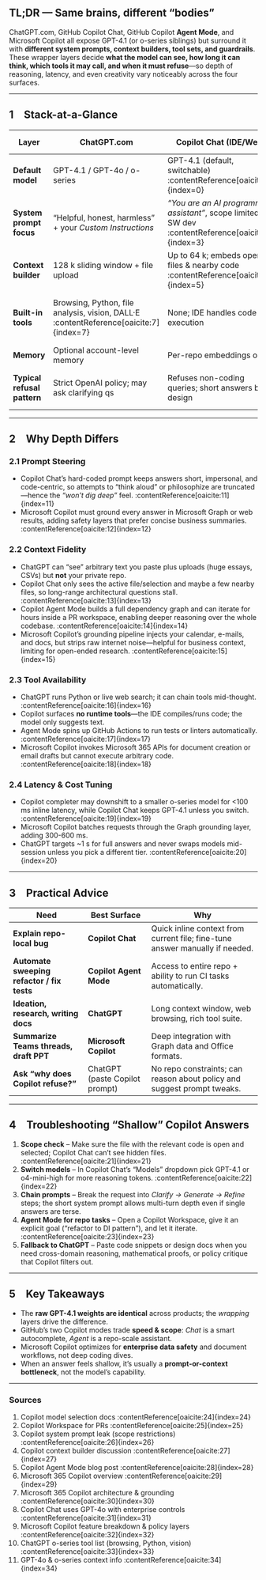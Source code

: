 ## TL;DR — Same brains, different “bodies”
ChatGPT.com, GitHub Copilot Chat, GitHub Copilot **Agent Mode**, and Microsoft Copilot all expose GPT-4.1 (or o-series siblings) but surround it with **different system prompts, context builders, tool sets, and guardrails**.  
These wrapper layers decide **what the model can see, how long it can think, which tools it may call, and when it must refuse**—so depth of reasoning, latency, and even creativity vary noticeably across the four surfaces.

---

## 1 Stack-at-a-Glance

| Layer | ChatGPT.com | Copilot Chat (IDE/Web) | Copilot Agent Mode (Workspace / PR) | Microsoft Copilot Chat |
|-------|-------------|------------------------|-------------------------------------|------------------------|
| **Default model** | GPT-4.1 / GPT-4o / o-series | GPT-4.1 (default, switchable) :contentReference[oaicite:0]{index=0} | GPT-4.1 behind the scenes :contentReference[oaicite:1]{index=1} | GPT-4o for paid tenants :contentReference[oaicite:2]{index=2} |
| **System prompt focus** | “Helpful, honest, harmless” + your *Custom Instructions* | *“You are an AI programming assistant”*, scope limited to SW dev :contentReference[oaicite:3]{index=3} | Adds tasks like *analyze repo, run tests* | *Grounded* with Microsoft Graph data + corporate policy :contentReference[oaicite:4]{index=4} |
| **Context builder** | 128 k sliding window + file upload | Up to 64 k; embeds open files & nearby code :contentReference[oaicite:5]{index=5} | Full-repo graph, AST, PR diff | Combines prompt with Graph grounding & Bing search :contentReference[oaicite:6]{index=6} |
| **Built-in tools** | Browsing, Python, file analysis, vision, DALL·E :contentReference[oaicite:7]{index=7} | None; IDE handles code execution | GitHub Actions sandbox executes, tests, stages edits :contentReference[oaicite:8]{index=8} | Office file context, Teams messages, image gen; enterprise controls :contentReference[oaicite:9]{index=9} |
| **Memory** | Optional account-level memory | Per-repo embeddings only | Workspace persists across PR session | Tenant-scoped Graph history |
| **Typical refusal pattern** | Strict OpenAI policy; may ask clarifying qs | Refuses non-coding queries; short answers by design | Limited only by repo scope & policy | Extra corporate and compliance filters :contentReference[oaicite:10]{index=10} |

---

## 2 Why Depth Differs

### 2.1 Prompt Steering  
* Copilot Chat’s hard-coded prompt keeps answers short, impersonal, and code-centric, so attempts to “think aloud” or philosophize are truncated—hence the *“won’t dig deep”* feel. :contentReference[oaicite:11]{index=11}  
* Microsoft Copilot must ground every answer in Microsoft Graph or web results, adding safety layers that prefer concise business summaries. :contentReference[oaicite:12]{index=12}  

### 2.2 Context Fidelity  
* ChatGPT can “see” arbitrary text you paste plus uploads (huge essays, CSVs) but **not** your private repo.  
* Copilot Chat only sees the active file/selection and maybe a few nearby files, so long-range architectural questions stall. :contentReference[oaicite:13]{index=13}  
* Copilot Agent Mode builds a full dependency graph and can iterate for hours inside a PR workspace, enabling deeper reasoning over the whole codebase. :contentReference[oaicite:14]{index=14}  
* Microsoft Copilot’s grounding pipeline injects your calendar, e-mails, and docs, but strips raw internet noise—helpful for business context, limiting for open-ended research. :contentReference[oaicite:15]{index=15}  

### 2.3 Tool Availability  
* ChatGPT runs Python or live web search; it can chain tools mid-thought. :contentReference[oaicite:16]{index=16}  
* Copilot surfaces **no runtime tools**—the IDE compiles/runs code; the model only suggests text.  
* Agent Mode spins up GitHub Actions to run tests or linters automatically. :contentReference[oaicite:17]{index=17}  
* Microsoft Copilot invokes Microsoft 365 APIs for document creation or email drafts but cannot execute arbitrary code. :contentReference[oaicite:18]{index=18}  

### 2.4 Latency & Cost Tuning  
* Copilot completer may downshift to a smaller o-series model for <100 ms inline latency, while Copilot Chat keeps GPT-4.1 unless you switch. :contentReference[oaicite:19]{index=19}  
* Microsoft Copilot batches requests through the Graph grounding layer, adding 300-600 ms.  
* ChatGPT targets ~1 s for full answers and never swaps models mid-session unless you pick a different tier. :contentReference[oaicite:20]{index=20}  

---

## 3 Practical Advice

| Need | Best Surface | Why |
|------|--------------|-----|
| **Explain repo-local bug** | **Copilot Chat** | Quick inline context from current file; fine-tune answer manually if needed. |
| **Automate sweeping refactor / fix tests** | **Copilot Agent Mode** | Access to entire repo + ability to run CI tasks automatically. |
| **Ideation, research, writing docs** | **ChatGPT** | Long context window, web browsing, rich tool suite. |
| **Summarize Teams threads, draft PPT** | **Microsoft Copilot** | Deep integration with Graph data and Office formats. |
| **Ask “why does Copilot refuse?”** | ChatGPT (paste Copilot prompt) | No repo constraints; can reason about policy and suggest prompt tweaks. |

---

## 4 Troubleshooting “Shallow” Copilot Answers

1. **Scope check** – Make sure the file with the relevant code is open and selected; Copilot Chat can’t see hidden files. :contentReference[oaicite:21]{index=21}  
2. **Switch models** – In Copilot Chat’s “Models” dropdown pick GPT-4.1 or o4-mini-high for more reasoning tokens. :contentReference[oaicite:22]{index=22}  
3. **Chain prompts** – Break the request into *Clarify → Generate → Refine* steps; the short system prompt allows multi-turn depth even if single answers are terse.  
4. **Agent Mode for repo tasks** – Open a Copilot Workspace, give it an explicit goal (“refactor to DI pattern”), and let it iterate. :contentReference[oaicite:23]{index=23}  
5. **Fallback to ChatGPT** – Paste code snippets or design docs when you need cross-domain reasoning, mathematical proofs, or policy critique that Copilot filters out.

---

## 5 Key Takeaways

* The **raw GPT-4.1 weights are identical** across products; the *wrapping* layers drive the difference.  
* GitHub’s two Copilot modes trade **speed & scope**: *Chat* is a smart autocomplete, *Agent* is a repo-scale assistant.  
* Microsoft Copilot optimizes for **enterprise data safety** and document workflows, not deep coding dives.  
* When an answer feels shallow, it’s usually a **prompt-or-context bottleneck**, not the model’s capability.

---

### Sources
1. Copilot model selection docs :contentReference[oaicite:24]{index=24}  
2. Copilot Workspace for PRs :contentReference[oaicite:25]{index=25}  
3. Copilot system prompt leak (scope restrictions) :contentReference[oaicite:26]{index=26}  
4. Copilot context builder discussion :contentReference[oaicite:27]{index=27}  
5. Copilot Agent Mode blog post :contentReference[oaicite:28]{index=28}  
6. Microsoft 365 Copilot overview :contentReference[oaicite:29]{index=29}  
7. Microsoft 365 Copilot architecture & grounding :contentReference[oaicite:30]{index=30}  
8. Copilot Chat uses GPT-4o with enterprise controls :contentReference[oaicite:31]{index=31}  
9. Microsoft Copilot feature breakdown & policy layers :contentReference[oaicite:32]{index=32}  
10. ChatGPT o-series tool list (browsing, Python, vision) :contentReference[oaicite:33]{index=33}  
11. GPT-4o & o-series context info :contentReference[oaicite:34]{index=34}
